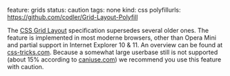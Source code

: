 feature: grids
status: caution
tags: none
kind: css
polyfillurls: https://github.com/codler/Grid-Layout-Polyfill

The [CSS Grid Layout](http://dev.w3.org/csswg/css3-grid-align/) specification supersedes several older ones. The feature is implemented in most moderne browsers, other than Opera Mini and partial support in Internet Explorer 10 & 11. An overview can be found at [css-tricks.com](https://css-tricks.com/snippets/css/complete-guide-grid/). Because a somewhat large userbase still is not supported (about 15% according to [caniuse.com](https://caniuse.com/#search=css%20grid)) we recommend you use this feature with caution.
